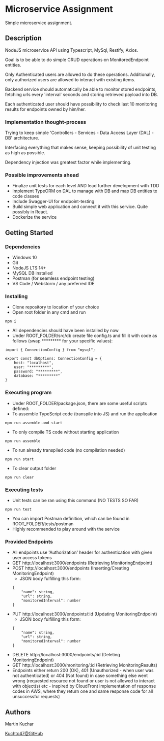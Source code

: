 # Microservice Assignment

Simple microservice assignment.

## Description

NodeJS microservice API using Typescript, MySql, Restify, Axios.

Goal is to be able to do simple CRUD operations on MonitoredEndpoint entities.

Only Authenticated users are allowed to do these operations.
Additionally, only authorized users are allowed to interact with existing items.

Backend service should automatically be able to monitor stored endpoints,
fetching urls every 'interval' seconds and storing retrieved payload into DB.

Each authenticated user should have possibility to check last 10 monitoring results for endpoints owned by him/her.

### Implementation thought-process

Trying to keep simple 'Controllers - Services - Data Access Layer (DAL) - DB' architecture.

Interfacing everything that makes sense, keeping possibility of unit testing as high as possible.

Dependency injection was greatest factor while implementing.

### Possible improvements ahead

* Finalize unit tests for each level AND lead further development with TDD
* Implement TypeORM on DAL to manage with DB and map DB entities to code classes
* Include Swagger-UI for endpoint-testing
* Build simple web application and connect it with this service. Quite possibly in React.
* Dockerize the service

## Getting Started

### Dependencies

* Windows 10
* Git
* NodeJS LTS 14+
* MySQL DB installed
* Postman (for seamless endpoint testing)
* VS Code / Webstorm / any preferred IDE

### Installing

* Clone repository to location of your choice
* Open root folder in any cmd and run
```
npm i
```
* All dependencies should have been installed by now
* Under ROOT_FOLDER/src/db create file config.ts and fill it with code as follows (swap ********* for your specific values):
```
import { ConnectionConfig } from "mysql";

export const dbOptions: ConnectionConfig = {
    host: "localhost",
    user: "*********",
    password: "*********",
    database: "*********"
}
```

### Executing program

* Under ROOT_FOLDER/package.json, there are some useful scripts defined:
* To assemble TypeScript code (transpile into JS) and run the application
```
npm run assemble-and-start
```
* To only compile TS code without starting application
```
npm run assemble
```
* To run already transpiled code (no compilation needed)
```
npm run start
```
* To clear output folder
```
npm run clear
```

### Executing tests

* Unit tests can be ran using this command (NO TESTS SO FAR)
```
npm run test
```
* You can import Postman definition, which can be found in ROOT_FOLDER/tests/postman
* Highly recommended to play around with the service

### Provided Endpoints

* All endpoints use 'Authorization' header for authentication with given user access tokens
* GET http://localhost:3000/endpoints (Retrieving MonitoringEndpoint)
* POST http://localhost:3000/endpoints (Inserting/Creating MonitoringEndpoint)
  * JSON body fulfilling this form:
  ```
  {
	  "name": string,
	  "url": string,
	  "monitoredInterval": number
  }
  ```
* PUT http://localhost:3000/endpoints/:id (Updating MonitoringEndpoint)
  * JSON body fulfilling this form:
  ```
  {
	  "name": string,
	  "url": string,
	  "monitoredInterval": number
  }
  ```
* DELETE http://localhost:3000/endpoints/:id (Deleting MonitoringEndpoint)
* GET http://localhost:3000/monitoring/:id (Retrieving MonitoringResults)
* Endpoints either return 200 (OK), 401 (Unauthorized - when user was not authenticated)
or 404 (Not found) in case something else went wrong (requested resource not found or user is not allowed to interact with object(s) etc - inspired by CloudFront implementation of response codes in AWS, where they return one and same response code for all unsuccessful requests)

## Authors

Martin Kuchar

[Kuchto47@GitHub](https://github.com/Kuchto47)
